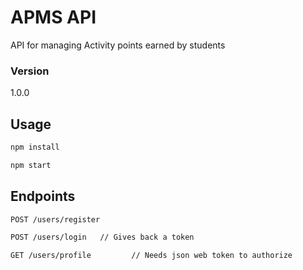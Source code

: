 # APMS API

API for managing Activity points earned by students

### Version
1.0.0

## Usage

```bash
npm install
```

```bash
npm start
```

## Endpoints
```bash
POST /users/register
```

```bash
POST /users/login   // Gives back a token
```

```bash
GET /users/profile         // Needs json web token to authorize
```

